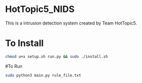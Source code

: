 # HotTopic5_NIDS

This is a intrusion detection system created by Team HotTopic5.

# To Install
```sh
chmod u+x setup.sh run.py && sudo ./install.sh
```


#To Run 
```sh
sudo python3 main.py rule_file.txt
```

